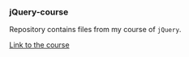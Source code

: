 ### jQuery-course
Repository contains files from my course of `jQuery`.

[Link to the course](http://strefakursow.pl/kursy/web_design/kurs_jquery_-_zaawansowany.html)
